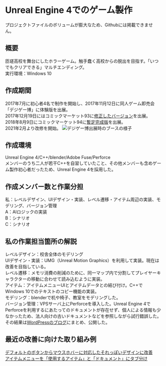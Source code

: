 # Unreal Engine 4でのゲーム製作
プロジェクトファイルのボリュームが膨大なため、Githubには掲載できません。  

## 概要
匝瑳高校を舞台にしたホラーゲーム。触手蠢く高校からの脱出を目指す。「いつでもクリアできる」マルチエンディング。  
実行環境：Windows 10  

## 作成期間
2017年7月に初心者4名で制作を開始し、2017年11月12日に同人ゲーム即売会「デジゲー博」に体験版を出展。  
2017年12月19日にはコミックマーケット93に[修正したバージョン](https://twitter.com/Idola_Soft/status/956888647109758976?s=20)を出展。  
2018年8月9日にコミックマーケット94に[暫定完成版](https://twitter.com/Idola_Soft/status/1027560242693857280?s=20)を出展。  
2021年2月より改修を開始。
![デジゲー博出展時のブースの様子](https://user-images.githubusercontent.com/47938779/112168966-1ea1af00-8c35-11eb-9b6e-0b4d46690a33.jpeg)

## 作成環境
Unreal Engine 4/C++/blender/Adobe Fuse/Perforce  
メンバーのうち二人が若干C++を自習していたこと、その他メンバーも含めゲーム製作初心者だったため、Unreal Engine 4を採用した。  

## 作成メンバー数と作業分担
私：レベルデザイン、UIデザイン・実装、レベル遷移・アイテム周辺の実装、モデリング、バージョン管理  
A：AIロジックの実装  
B：シナリオ  
C：シナリオ  

## 私の作業担当箇所の解説
レベルデザイン：校舎全体のモデリング  
UIデザイン・実装：UMG（Unreal Motion Graphics）を利用して実装。現在は改善を目指している。  
レベル遷移：メモリ消費の削減のために、同一マップ内で分割してプレイヤーキャラクターの移動に合わせて読み込むように実装。  
アイテム：アイテムメニューUIとアイテムデータとの結び付け。C++でWindows 10でのテキストのコピー機能の実装。  
モデリング：blenderで机や椅子、教室をモデリングした。  
バージョン管理：VPSサーバ上にPerforceを導入した。Unreal Engine 4でPerforceを利用するにあたってのドキュメントが存在せず、個人による情報も少なかったため、法人向けの古いドキュメントなどを参照しながら試行錯誤した。その結果は[WordPressのブログ](https://kbkn.xyz/ue4/ue4-perforce/)にまとめ、公開した。  

## 最近の改善に向けた取り組み例
[デフォルトのボタンからマウスホバーに対応したそれっぽいデザインに改善](https://twitter.com/Cen_Idola/status/1351910360765239296?s=20)  
[アイテムメニューを「使用するアイテム」と「ドキュメント」にタブ分け](https://twitter.com/Cen_Idola/status/1374046138135765000?s=20)　　
